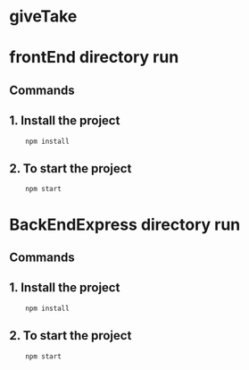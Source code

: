 # giveTake

# frontEnd directory run

## Commands

## 1. Install the project

```
    npm install
```

## 2. To start the project

```
    npm start
```

# BackEndExpress directory run

## Commands

## 1. Install the project

```
    npm install
```

## 2. To start the project

```
    npm start
```
